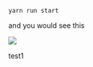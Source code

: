 `yarn run start`

and you would see this

![](http://tree.aws.blackflamemagician.com/ljalfkfjaldfkja.png)


test1
